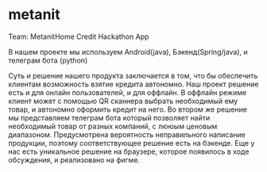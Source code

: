 # metanit
Team: MetanitHome Credit Hackathon App


В нашем проекте мы используем Android(java), Бэкенд(Spring/java), и телеграм бота (python)

Суть и решение нашего продукта заключается в том, что бы обеспечить клиентам возможность взятие кредита автономно. Наш проект решение есть и для онлайн пользователей, и для оффлайн. В оффлайн режиме клиент может с помощью QR сканнера выбрать необходимый ему товар, и автономно оформить кредит на него. Во втором же решение мы представляем телеграм бота который позволяет найти необходимый товар от разных компаний, с лююым ценовым диапазоном. Предусмотрена вероятность неправильного написание продукции, поэтому соответствующее решение есть на бэкенде. Еще у нас есть уникальное решение на браузере, которое появилось в ходе обсуждения, и реализовано на фигме.
